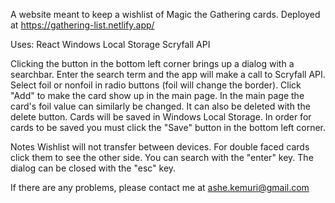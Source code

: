 A website meant to keep a wishlist of Magic the Gathering cards.
Deployed at https://gathering-list.netlify.app/

Uses:
React
Windows Local Storage
Scryfall API

Clicking the button in the bottom left corner brings up a dialog with a searchbar.
Enter the search term and the app will make a call to Scryfall API.
Select foil or nonfoil in radio buttons (foil will change the border).
Click "Add" to make the card show up in the main page.
In the main page the card's foil value can similarly be changed.
It can also be deleted with the delete button.
Cards will be saved in Windows Local Storage.
In order for cards to be saved you must click the "Save" button in the bottom left corner.

Notes
Wishlist will not transfer between devices.
For double faced cards click them to see the other side.
You can search with the "enter" key.
The dialog can be closed with the "esc" key.

If there are any problems, please contact me at ashe.kemuri@gmail.com
